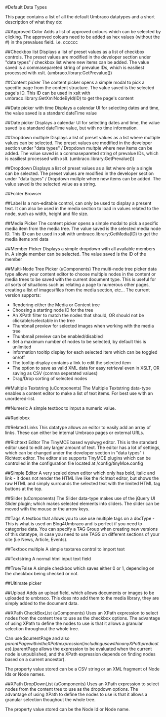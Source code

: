 #Default Data Types

This page contains a list of all the default Umbraco datatypes and a short description of what they do:

##Approved Color
Adds a list of approved colours which can be selected by clicking. The approved colours need to be added as hex values (without the #) in the prevalues field. i.e. cccccc

##Checkbox list
Displays a list of preset values as a list of checkbox controls. The preset values are modified in the developer section under "data types" / checkbox list where new items can be added. The value saved is a commasepareted string of prevalue IDs, which is easiliest processed with xslt. (umbraco.library:GetPrevalue())

##Content picker
The content picker opens a simple modal to pick a specific page from the content structure. The value saved is the selected page's ID. This ID can be used in xslt with umbraco.library:GetXmlNodeById(ID) to get the page's content

##Date picker with time
Displays a calendar UI for selecting dates and time, the value saved is a standard dateTime value

##Date picker
Displays a calendar UI for selecting dates and time, the value saved is a standard dateTime value, but with no time information.

##Dropdown multiple
Displays a list of preset values as a list where multiple values can be selected. The preset values are modified in the developer section under "data types" / Dropdown multple where new items can be added. The value saved is a commasepareted string of prevalue IDs, which is easiliest processed with xslt. (umbraco.library:GetPrevalue())

##Dropdown
Displays a list of preset values as a list where only a single can be selected. The preset values are modified in the developer section under "data types" / Dropdown multple where new items can be added. The value saved is the selected value as a string.

##Folder Browser

##Label
Is a non-editable control, can only be used to display a present text. It can also be used in the media section to load in values related to the node, such as width, height and file size.

##Media Picker
The content picker opens a simple modal to pick a specific media item from the media tree. The value saved is the selected media node ID. This ID can be used in xslt with umbraco.library:GetMedia(ID) to get the media items xml data

##Member Picker
Displays a simple dropdown with all available members in. A single member can be selected. The value saved is the ID of the member

##Multi-Node Tree Picker (uComponents)
The multi-node tree picker data type allows your content editor to choose multiple nodes in the content or media trees to be saved with the current document type. This is useful for all sorts of situations such as relating a page to numerous other pages, creating a list of images/files from the media section, etc... The current version supports:

* Rendering either the Media or Content tree
* Choosing a starting node ID for the tree
* An XPath filter to match the nodes that should, OR should not be clickable/selectable in the tree
* Thumbnail preview for selected images when working with the media tree
* Thunbmail preview can be enabled/disabled
* Set a maximum number of nodes to be selected, by default this is unlimited
* Information tooltip display for each selected item which can be toggled on/off
* The tooltip display contains a link to edit the selected item
* The option to save as valid XML data for easy retrieval even in XSLT, OR saving as CSV (comma seperated values)
* Drag/Drop sorting of selected nodes

##Multiple Textstring (uComponents)
The Multiple Textstring data-type enables a content editor to make a list of text items. For best use with an unordered-list.

##Numeric
A simple textbox to imput a numeric value.

##Radiobox
 

##Related Links
This datatype allows an editor to easily add an array of links. These can either be internal Umbraco pages or external URLs.

##Richtext Editor
The TinyMCE based wysiwyg editor. This is the standard editor used to edit any larger amount of text. The editor has a lot of settings, which can be changed under the developer section in "data types" / Richtext editor. The editor also supports TinyMCE plugins which can be controlled in the configuration file located at /config/tinyMce.config

##Simple Editor
A very scaled down editor which only has bold, italic and link - It does not render the HTML live like the richtext editor, but shows the raw HTML and simply surrounds the selected text with the limited HTML tag buttons at the top.

##Slider (uComponents)
The Slider data-type makes use of the jQuery UI Slider plugin; which makes selected elements into sliders. The slider can be moved with the mouse or the arrow keys.

##Tags
A textbox that allows you to use use multiple tags on a docType - This is what is used on Blog4Umbraco and is perfect if you need to categorise data.  You can specify a TAG Group when creating new versions of this datatype, in case you need to use TAGS on different sections of your site (i.e  News, Article, Events).

##Textbox multiple
A simple textarea control to import text

##Textstring
A normal html input text field

##True/False
A simple checkbox which saves either 0 or 1, depending on the checkbox being checked or not.

##Ultimate picker
 

##Upload
Adds an upload field, which allows documents or images to be uploaded to umbraco. This does nto add them to the media library, they are simply added to the document data.

##XPath CheckBoxList (uComponents)
Uses an XPath expression to select nodes from the content tree to use as the checkbox options. The advantage of using XPath to define the nodes to use is that it allows a granular selection throughout the whole tree.

Can use $currentPage and also $parentPage within the XPath expression (including use within any XPath predicates). ($parentPage allows the expression to be evaluated when the current node is unpublished, and the XPath expression depends on finding nodes based on a current ancestor).

The property value stored can be a CSV string or an XML fragment of Node Ids or Node names.

##XPath DropDownList (uComponents)
Uses an XPath expression to select nodes from the content tree to use as the dropdown options. The advantage of using XPath to define the nodes to use is that it allows a granular selection thoughout the whole tree.

The property value stored can be the Node Id or Node name.




 